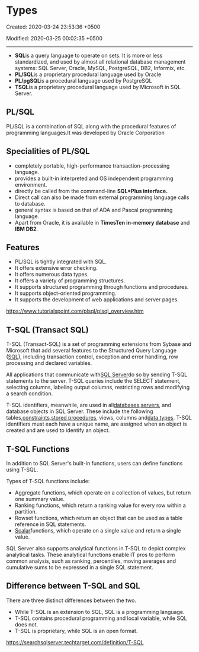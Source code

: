 # Types

Created: 2020-03-24 23:53:36 +0500

Modified: 2020-03-25 00:02:35 +0500

---
-   **SQL**is a query language to operate on sets.
    It is more or less standardized, and used by almost all relational database management systems: SQL Server, Oracle, MySQL, PostgreSQL, DB2, Informix, etc.
-   **PL/SQL**is a proprietary procedural language used by Oracle
-   **PL/pgSQL**is a procedural language used by PostgreSQL
-   **TSQL**is a proprietary procedural language used by Microsoft in SQL Server.

## PL/SQL

PL/SQL is a combination of SQL along with the procedural features of programming languages.It was developed by Oracle Corporation

## Specialities of PL/SQL
-   completely portable, high-performance transaction-processing language.
-   provides a built-in interpreted and OS independent programming environment.
-   directly be called from the command-line **SQL*Plus interface.**
-   Direct call can also be made from external programming language calls to database.
-   general syntax is based on that of ADA and Pascal programming language.
-   Apart from Oracle, it is available in **TimesTen in-memory database** and **IBM DB2**.

## Features
-   PL/SQL is tightly integrated with SQL.
-   It offers extensive error checking.
-   It offers numerous data types.
-   It offers a variety of programming structures.
-   It supports structured programming through functions and procedures.
-   It supports object-oriented programming.
-   It supports the development of web applications and server pages.

<https://www.tutorialspoint.com/plsql/plsql_overview.htm>

## T-SQL (Transact SQL)

T-SQL (Transact-SQL) is a set of programming extensions from Sybase and Microsoft that add several features to the Structured Query Language ([SQL](https://searchsqlserver.techtarget.com/definition/SQL)), including transaction control, exception and error handling, row processing and declared variables.

All applications that communicate with[SQL Server](https://searchsqlserver.techtarget.com/definition/SQL-Server)do so by sending T-SQL statements to the server. T-SQL queries include the SELECT statement, selecting columns, labeling output columns, restricting rows and modifying a search condition.

T-SQL identifiers, meanwhile, are used in all[databases](https://searchsqlserver.techtarget.com/definition/database),[servers](https://whatis.techtarget.com/definition/server), and database objects in SQL Server. These include the following tables,[constraints](https://whatis.techtarget.com/definition/constraint-project-constraint),[stored procedures](https://searchoracle.techtarget.com/definition/stored-procedure), views, columns and[data types](https://searchmicroservices.techtarget.com/definition/data-type). T-SQL identifiers must each have a unique name, are assigned when an object is created and are used to identify an object.

## T-SQL Functions

In addition to SQL Server's built-in functions, users can define functions using T-SQL.

Types of T-SQL functions include:
-   Aggregate functions, which operate on a collection of values, but return one summary value.
-   Ranking functions, which return a ranking value for every row within a partition.
-   Rowset functions, which return an object that can be used as a table reference in SQL statements.
-   [Scalar](https://whatis.techtarget.com/definition/scalar)functions, which operate on a single value and return a single value.

SQL Server also supports analytical functions in T-SQL to depict complex analytical tasks. These analytical functions enable IT pros to perform common analysis, such as ranking, percentiles, moving averages and cumulative sums to be expressed in a single SQL statement.

## Difference between T-SQL and SQL

There are three distinct differences between the two.
-   While T-SQL is an extension to SQL, SQL is a programming language.
-   T-SQL contains procedural programming and local variable, while SQL does not.
-   T-SQL is proprietary, while SQL is an open format.

<https://searchsqlserver.techtarget.com/definition/T-SQL>
